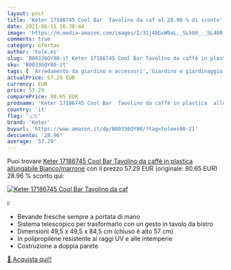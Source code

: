 ```yaml
---
layout: post
title: 'Keter 17186745 Cool Bar  Tavolino da caf al 28.96 % di sconto'
date: 2021-06-11 16:38:44
image: 'https://m.media-amazon.com/images/I/31j4bGxW9aL._SL500_._SL400_.jpg'
comments: true
category: ofertas
author: 'tole.es'
slug: 'B00336QY80-it Keter 17186745 Cool Bar Tavolino da caffè in plastica...'
sku: 'B00336QY80-it'
tags: [ 'Arredamento da giardino e accessori','Giardino e giardinaggio','Tavoli e tavolini da giardino','Tavolini da caffé da giardino','keter', ]
actualPrice: 57.29 EUR
currency: EUR
price: 57.29
comparePrice: 80.65 EUR
prodname: 'Keter 17186745 Cool Bar  Tavolino da caffè in plastica  allungabile  Bianco/marrone'
country: 'it'
flag: '🇮🇹'
brand: 'Keter'
buyurl: 'https://www.amazon.it/dp/B00336QY80/?tag=tolees00-21'
descuento: '28.96'
average: '57.29'
---
```


Puoi trovare [Keter 17186745 Cool Bar  Tavolino da caffè in plastica  allungabile  Bianco/marrone](https://www.amazon.it/dp/B00336QY80/?tag=tolees00-21) con il prezzo 57.29 EUR (originale: 80.65 EUR) 28.96 % sconto qui:

[![Keter 17186745 Cool Bar  Tavolino da caf](https://m.media-amazon.com/images/I/31j4bGxW9aL._SL500_._SL400_.jpg)](https://www.amazon.it/dp/B00336QY80/?tag=tolees00-21)

ℹ️:

- Bevande fresche sempre a portata di mano
- Sistema telescopico per trasformarlo con un gesto in tavolo da bistro
- Dimensioni 49,5 x 49,5 x 84,5 cm (chiuso è alto 57 cm)
- In polipropilene resistente ai raggi UV e alle intemperie
- Costruzione a doppia parete

[🛒 Acquista qui!!](https://www.amazon.it/dp/B00336QY80/?tag=tolees00-21)
